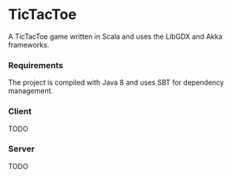 # TicTacToe
A TicTacToe game written in Scala and uses the LibGDX and Akka frameworks.

### Requirements
The project is compiled with Java 8 and uses SBT for dependency management.

### Client
TODO

### Server
TODO
